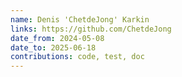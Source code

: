 ```yaml
---
name: Denis 'ChetdeJong' Karkin
links: https://github.com/ChetdeJong
date_from: 2024-05-08
date_to: 2025-06-18
contributions: code, test, doc
---
```


